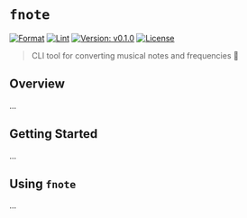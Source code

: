 # `fnote`

[![Format](https://github.com/blackboxaudio/fnote/actions/workflows/ci.fmt.yml/badge.svg)](https://github.com/blackboxaudio/fnote/actions/workflows/ci.fmt.yml)
[![Lint](https://github.com/blackboxaudio/fnote/actions/workflows/ci.lint.yml/badge.svg)](https://github.com/blackboxaudio/fnote/actions/workflows/ci.lint.yml)
[![Version: v0.1.0](https://img.shields.io/badge/Version-v0.1.0-blue.svg)](https://github.com/blackboxaudio/fnote)
[![License](https://img.shields.io/badge/License-MIT-yellow)](https://github.com/blackboxaudio/fnote/blob/develop/LICENSE)

> CLI tool for converting musical notes and frequencies 🧮

## Overview

...

## Getting Started 

...

## Using `fnote`

...
